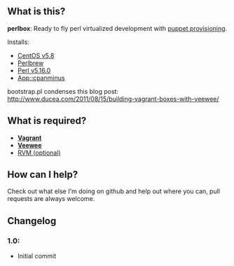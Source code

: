 ## What is this?

**perlbox**: Ready to fly perl virtualized development with [puppet provisioning](http://docs.puppetlabs.com/).

Installs:
- [CentOS v5.8](centos.org)
- [Perlbrew](http://perlbrew.pl/)
- [Perl v5.16.0](http://www.perl.org/)
- [App::cpanminus](cpanmin.us/)

bootstrap.pl condenses this blog post: http://www.ducea.com/2011/08/15/building-vagrant-boxes-with-veewee/

## What is required?

- [**Vagrant**](http://vagrantup.com/)
- [**Veewee**](https://github.com/jedi4ever/veewee/)
- [RVM (optional)](https://rvm.io/)

## How can I help?

Check out what else I'm doing on github and help out where you can, pull requests are always welcome.

## Changelog

### 1.0:
- Initial commit